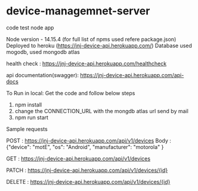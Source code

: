 # device-managemnet-server
code test node app

Node version - 14.15.4 (for full list of npms used refere package.json)
Deployed to heroku (https://jnj-device-api.herokuapp.com/)
Database used mogodb, used mongodb atlas

health check : https://jnj-device-api.herokuapp.com/healthcheck

api documentation(swagger): https://jnj-device-api.herokuapp.com/api-docs

To Run in local:
Get the code and follow below steps
1. npm install
2. change the CONNECTION_URL with the mongdb atlas url send by mail
3. npm run start


Sample requests

POST : https://jnj-device-api.herokuapp.com/api/v1/devices
Body : {"device": "motE", "os": "Android", "manufacturer": "motorola" }

GET : https://jnj-device-api.herokuapp.com/api/v1/devices

PATCH : https://jnj-device-api.herokuapp.com/api/v1/devices/{id}

DELETE : https://jnj-device-api.herokuapp.com/api/v1/devices/{id}
